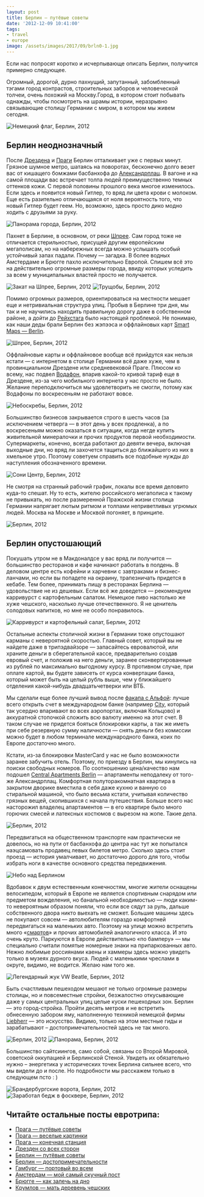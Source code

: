 ```yaml
---
layout: post
title: Берлин — путёвые советы
date: '2012-12-09 10:41:00'
tags:
- travel
- europe
image: /assets/images/2017/09/brln0-1.jpg
---
```


Если нас попросят коротко и исчерпывающе описать Берлин, получится примерно следующее.

Огромный, дорогой, дурно пахнущий, запутанный, забомбленный тэгами город контрастов, строительных заборов и человеческой толчеи, очень похожий на Москву.Город, в котором стоит побывать однажды, чтобы посмотреть на шрамы истории, неразрывно связывающие столицу Германии с миром, в котором мы живем сегодня.

![Немецкий флаг, Берлин, 2012](/assets/images/2017/09/IMG_1558.jpg)

## Берлин неоднозначный

После [Дрездена](http://shouldgo.ru/dresden-dolls/ "Дрезден со всех сторон. То есть с одной") и [Праги](http://shouldgo.ru/prague-sights/ "ПраЖЖе, часть 2 — веселые картинки") Берлин отталкивает уже с первых минут. Грязное шумное метро, шатаясь на поворотах, бесконечно долго везет вас от кишащего бомжами басбанхофа до [Александрплац](http://en.wikipedia.org/wiki/Alexanderplatz). В вагоне и на самой площади вас встречает толпа людей преимущественно темных оттенков кожи. С первой половины прошлого века многое изменилось. Если здесь и появится новый Гитлер, то вряд ли цвета крови с молоком. Еще есть разительно отличающаяся от ноля вероятность того, что новый Гитлер будет геем. Но, возможно, здесь просто дико модно ходить с друзьями за руку.

![Панорама города, Берлин, 2012](/assets/images/2017/09/brln1.jpg)

Пахнет в Берлине, в основном, от реки [Шпрее](http://en.wikipedia.org/wiki/Spree). Сам город тоже не отличается стерильностью, присущей другим европейским мегаполисам, но на набережных всегда можно услышать особый устойчивый запах падали. Почему — загадка. В более водных Амстердаме и Брюгге пахло исключительно Европой. Спишем всё это на действительно огромные размеры города, ввиду которых уследить за всем у муниципальных властей просто не получается.

![Закат на Шпрее, Берлин, 2012](/assets/images/2017/09/IMG_1447.jpg)
![Трущобы, Берлин, 2012](/assets/images/2017/09/IMG_1521.jpg)

Помимо огромных размеров, ориентироваться на местности мешает еще и нетривиальная структура улиц. Пробыв в Берлине три дня, мы так и не научились находить правильную дорогу даже в собственном районе, а дойти до [Рейхстага](http://en.wikipedia.org/wiki/Reichstag_(building)) было настоящей проблемой. Не понимаю, как наши деды брали Берлин без жэпээса и оффлайновых карт [Smart Maps — Berlin](https://itunes.apple.com/us/app/smart-maps-berlin/id325300423?mt=8).

![Шпрее, Берлин, 2012](/assets/images/2017/09/brln4.jpg)

Оффлайновые карты и оффлайновое вообще всё прийдутся как нельзя кстати — с интернетом в столице Германии всё даже хуже, чем в провинциальном Дрездене или средневековой Праге. Плюсом ко всему, нас подвел [Водафон](http://www.vodafone.de/), впарив какой-то кривой тариф еще в Дрездене, из-за чего мобильного интернета у нас просто не было. Желание переподключиться мы удовлетворить не смогли, потому как Водафоны по воскресеньям не работают вовсе.

![Небоскребы, Берлин, 2012](/assets/images/2017/09/IMG_1610.jpg)

Большинство бизнесов закрывается строго в шесть часов (за исключением четверга — в этот день у всех продленка), а по воскресеньям можно оказаться в ситуации, когда негде купить живительной минералочки и прочих продуктов первой необходимости. Супермаркеты, конечно, всегда работают до девяти вечера, включая выходные дни, но вряд ли захочется тащиться до ближайшего из них в хмельное утро. Поэтому советуем справить все подобные нужды до наступления обозначенного времени.

![Сони Центр, Берлин, 2012](/assets/images/2017/09/IMG_1594-2.jpg)

Не смотря на странный рабочий график, локалы все время деловито куда-то спешат. Ну то есть, жителю российского мегаполиса к такому не привыкать, но после размеренной Пражской жизни столица Германии напрягает лютым ритмом и толпами неприветливых угрюмых людей. Москва на Москве и Москвой погоняет, в принципе.

![Берлин, 2012](/assets/images/2017/09/img_1538.jpg)

## Берлин опустошающий

Покушать утром не в Макдоналдсе у вас вряд ли получится — большинство ресторанов и кафе начинают работать в полдень. В деловом центре есть кофейни и харчевни с завтраками и бизнес-ланчами, но если вы попадете на окраину, трапезничать придется в кебабе. Тем более, принимать пищу в ресторанах Берлина — удовольствие не из дешевых. Если всё же доведется — рекомендуем карривурст с картофельным салатом. Немецкое пиво настолько же хуже чешского, насколько лучше отечественного. Я не ценитель солодовых напитков, но мне не особо понравилось.

![Карривурст и картофельный салат, Берлин, 2012](/assets/images/2017/09/IMG_3658.JPG)

Остальные аспекты столичной жизни в Германии тоже опустошают карманы с невероятной скоростью. Главный совет, который вы не найдете даже в трипэдвайзоре — запасайтесь евровалютой, или храните деньги в сберегательной кассе, предварительно создав евровый счет, и положив на него деньги, заранее сконвертированные из рублей по максимально выгодному курсу. В противном случае, при оплате картой, вы будете зависеть от курса конвертации банка, который может быть на целый рубль выше, чем у ближайшего отделения какой-нибудь двадцатьчетверки или ВТБ.

Мы сделали еще более лучший вывод после [факапа с Альфой](http://shouldgo.ru/dresden-dolls/ "Дрезден со всех сторон. То есть с одной"): лучше всего открыть счет в международном банке (например [City](http://www.citibank.ru/russia/main/rus/home.htm), который так усердно впаривают во всех аэропортах, включая Кольцово) и аккуратной стопочкой сложить всю валюту именно на этот счет. В таком случае не придется бояться блокировки карты, а так же иметь при себе резервную сумму наличности — снять деньги без комиссии можно будет в любом терминале международного банка, коих по Европе достаточно много.

Кстати, из-за блокировки MasterCard у нас не было возможности заранее забучить отель. Поэтому, по приезду в Берлин, мы кинулись на поиски свободных номеров. По соотношению цена/качество нам подошел [Сentral Apartments Berlin](http://www.central-apartments.de/apartment/gipsstrasse-16c-1-etage) — апартаменты неподалеку от того-же Александрплац. Комфортная полуторакомнатная квартира в закрытом дворике вместила в себя даже кухню и ванную со стиральной машиной, что было весьма кстати, учитывая количество грязных вещей, скопившихся с начала путешествия. Больше всего нас насторожил владелец апартаментов — в его квартире было много горючих смесей и латексных костюмов с вырезом на жопе. Такие дела.

![Берлин, 2012](/assets/images/2017/09/IMG_1401.jpg)

Передвигаться на общественном транспорте нам практически не довелось, но на пути от басбанхофа до центра нас тут же попытался наэцсамовать продавец левых билетов метро. Сколько здесь стоит проезд — история умалчивает, но достаточно дорого для того, чтобы избрать ноги в качестве основного средства передвижения.

![Небо над Берлином](/assets/images/2017/09/IMG_1466.jpg)

Вдобавок к двум естественным конечностям, многие жители оснащены велосипедом, который в Европе не является спортивным снарядом или предметом вожделения, но банальной необходимостью — люди каким-то невероятным образом поняли, что если все сядут за руль, дальше собственного двора никто выехать не сможет. Большие машины здесь не покупают совсем — автолюбителям гораздо комфортней передвигаться на маленьких авто. Поэтому на улице можно встретить много «[смартов](http://www.smart.com/)» и прочих автомобилей аналогичного класса. И это очень круто. Паркуются в Европе действительно «по бамперу» — мы специально считали помятые номерные знаки на припаркованных авто. Нежно любимые россиянами каены и хаммеры здесь можно увидеть только в музеях дурного вкуса. Людей с маленькими чреслами в округе, видимо, не водится. Желаю нам того же.

![Легендарный жук VW Beatle, Берлин, 2012](/assets/images/2017/09/IMG_3624.JPG)

Быть счастливым пешеходом мешают не только огромные размеры столицы, но и повсеместные стройки, безжалостно откусывающие даже у самых центральных улиц целые куски пешеходных зон. Берлин — это город-стройка. Пройти десять метров и не встретить обнесенную забором яму, наполненную техникой немецкой фирмы [Liebherr](http://www.liebherr.com/) — это искусство. Видимо, только на этом местные гиды и зарабатывают – достопримечательностей здесь не так много.

![Берлин, 2012](/assets/images/2017/09/brln2.jpg)
![Панорама, Берлин, 2012](/assets/images/2017/09/IMG_3577.JPG)

Большинство сайтсиингов, само собой, связаны со Второй Мировой, советской оккупацией и Берлинской Стеной. Увидеть их обязательно нужно – энергетика у исторических точек Берлина сильнее всего, что мы видели до и после. Но подробности мы расскажем только в следующем псто : )

![Брандербургские ворота, Берлин, 2012](/assets/images/2017/09/brln0-1.jpg)
![Заработал бедж в фосквере, Берлин, 2012](/assets/images/2017/09/IMG_3651.JPG)

## Читайте остальные посты евротрипа:
- [Прага — путёвые советы](/blog/prague-t/)
- [Прага — веселые картинки](/blog/prague-sights/)
- [Прага — конечная станция](/blog/praga-the-end/)
- [Дрезден со всех сторон](/blog/dresden-dolls/)
- [Берлин — путёвые советы](/blog/berlin-tt/)
- [Берлин — достопримечательности](/blog/berlin-sights/)
- [Гамбург — портовый во всем](/blog/hamburg-ers/)
- [Амстердам — мой самый скучный пост](/blog/amsterdamster/)
- [Брюгге — как залечь на дно](/blog/in-bruges/)
- [Крумлов — мать деревень чешских](/blog/cesky-krumlov/)